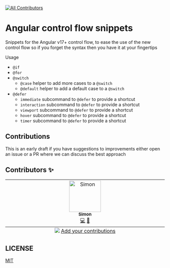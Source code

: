 <!-- ALL-CONTRIBUTORS-BADGE:START - Do not remove or modify this section -->
[![All Contributors](https://img.shields.io/badge/all_contributors-1-orange.png?style=flat-square)](#contributors-)
<!-- ALL-CONTRIBUTORS-BADGE:END -->

# Angular control flow snippets

Snippets for the Angular v17+ control flow, to ease the use of the new control flow so if you forget the syntax then you have it at your fingertips

Usage

- `@if`
- `@for`
- `@switch`
  - `@case` helper to add more cases to a `@switch`
  - `@default` helper to add a default case to a `@switch`
- `@defer`
  - `immediate` subcommand to `@defer` to provide a shortcut
  - `interaction` subcommand to `@defer` to provide a shortcut
  - `viewport` subcommand to `@defer` to provide a shortcut
  - `hover` subcommand to `@defer` to provide a shortcut
  - `timer` subcommand to `@defer` to provide a shortcut

## Contributions

This is an early draft if you have suggestions to improvements either open an issue or a PR where we can discuss the best approach

## Contributors ✨

<!-- ALL-CONTRIBUTORS-LIST:START - Do not remove or modify this section -->
<!-- prettier-ignore-start -->
<!-- markdownlint-disable -->
<table>
  <tbody>
    <tr>
      <td align="center" valign="top" width="14.28%"><a href="https://nomis.dk/"><img src="https://avatars.githubusercontent.com/u/3041602?v=4?s=100" width="100px;" alt="Simon"/><br /><sub><b>Simon</b></sub></a><br /><a href="https://github.com/sp90/angular-control-flow-snippets/commits?author=sp90" title="Code">💻</a> <a href="https://github.com/sp90/angular-control-flow-snippets/commits?author=sp90" title="Documentation">📖</a></td>
    </tr>
  </tbody>
  <tfoot>
    <tr>
      <td align="center" size="13px" colspan="7">
        <img src="https://raw.githubusercontent.com/all-contributors/all-contributors-cli/1b8533af435da9854653492b1327a23a4dbd0a10/assets/logo-small.png">
          <a href="https://all-contributors.js.org/docs/en/bot/usage">Add your contributions</a>
        </img>
      </td>
    </tr>
  </tfoot>
</table>

<!-- markdownlint-restore -->
<!-- prettier-ignore-end -->

<!-- ALL-CONTRIBUTORS-LIST:END -->

## LICENSE

[MIT](LICENSE)